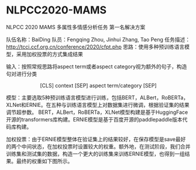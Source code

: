 # NLPCC2020-MAMS
NLPCC 2020 MAMS 多属性多情感分析任务 第一名解决方案

队伍名称：BaiDing
队员：Fengqing Zhou, Jinhui Zhang, Tao Peng
任务描述：http://tcci.ccf.org.cn/conference/2020/cfpt.php
思路：使用多种预训练语言模型，采用加权投票的方式集成结果

输入：按照常规思路将aspect term或者aspect category视为额外的句子，构造句对进行分类
<center>[CLS] context [SEP] aspect term/category [SEP] </center>

模型：主要选取5种预训练语言模型进行训练，包括BERT，ALBert，RoBERTa，XLNet和ERNIE。在五种与训练语言模型上对数据集进行微调，根据验证集的结果调节超参数。
BERT，ALBert，RoBERTa，XLNet模型构建是基于HuggingFace开源的transformers库构建。ERNIE模型是基于百度开源的paddlepaddle版本代码库构建。

加权投票：由于ERNIE模型整体在验证集上的结果较好，在保存模型是save最好的两个中间状态，在加权投票时设置较大的权重。额外地，在测试阶段，我们合并训练集和测试集的数据，构造一个更大的训练集来训练ERNIE模型，也得到一组结果。最终的权重如下图所示。
